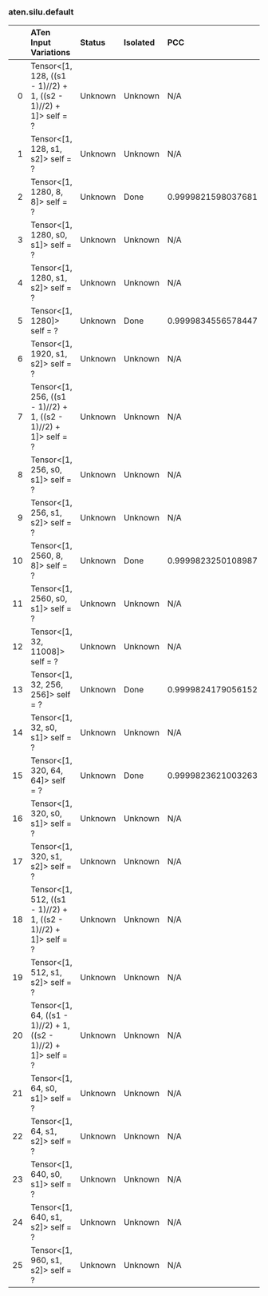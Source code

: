 ### aten.silu.default
|    | ATen Input Variations                                           | Status   | Isolated   | PCC                | Host   |
|---:|:----------------------------------------------------------------|:---------|:-----------|:-------------------|:-------|
|  0 | Tensor<[1, 128, ((s1 - 1)//2) + 1, ((s2 - 1)//2) + 1]> self = ? | Unknown  | Unknown    | N/A                | N/A    |
|  1 | Tensor<[1, 128, s1, s2]> self = ?                               | Unknown  | Unknown    | N/A                | N/A    |
|  2 | Tensor<[1, 1280, 8, 8]> self = ?                                | Unknown  | Done       | 0.9999821598037681 | 0      |
|  3 | Tensor<[1, 1280, s0, s1]> self = ?                              | Unknown  | Unknown    | N/A                | N/A    |
|  4 | Tensor<[1, 1280, s1, s2]> self = ?                              | Unknown  | Unknown    | N/A                | N/A    |
|  5 | Tensor<[1, 1280]> self = ?                                      | Unknown  | Done       | 0.9999834556578447 | 0      |
|  6 | Tensor<[1, 1920, s1, s2]> self = ?                              | Unknown  | Unknown    | N/A                | N/A    |
|  7 | Tensor<[1, 256, ((s1 - 1)//2) + 1, ((s2 - 1)//2) + 1]> self = ? | Unknown  | Unknown    | N/A                | N/A    |
|  8 | Tensor<[1, 256, s0, s1]> self = ?                               | Unknown  | Unknown    | N/A                | N/A    |
|  9 | Tensor<[1, 256, s1, s2]> self = ?                               | Unknown  | Unknown    | N/A                | N/A    |
| 10 | Tensor<[1, 2560, 8, 8]> self = ?                                | Unknown  | Done       | 0.9999823250108987 | 0      |
| 11 | Tensor<[1, 2560, s0, s1]> self = ?                              | Unknown  | Unknown    | N/A                | N/A    |
| 12 | Tensor<[1, 32, 11008]> self = ?                                 | Unknown  | Unknown    | N/A                | N/A    |
| 13 | Tensor<[1, 32, 256, 256]> self = ?                              | Unknown  | Done       | 0.9999824179056152 | 0      |
| 14 | Tensor<[1, 32, s0, s1]> self = ?                                | Unknown  | Unknown    | N/A                | N/A    |
| 15 | Tensor<[1, 320, 64, 64]> self = ?                               | Unknown  | Done       | 0.9999823621003263 | 0      |
| 16 | Tensor<[1, 320, s0, s1]> self = ?                               | Unknown  | Unknown    | N/A                | N/A    |
| 17 | Tensor<[1, 320, s1, s2]> self = ?                               | Unknown  | Unknown    | N/A                | N/A    |
| 18 | Tensor<[1, 512, ((s1 - 1)//2) + 1, ((s2 - 1)//2) + 1]> self = ? | Unknown  | Unknown    | N/A                | N/A    |
| 19 | Tensor<[1, 512, s1, s2]> self = ?                               | Unknown  | Unknown    | N/A                | N/A    |
| 20 | Tensor<[1, 64, ((s1 - 1)//2) + 1, ((s2 - 1)//2) + 1]> self = ?  | Unknown  | Unknown    | N/A                | N/A    |
| 21 | Tensor<[1, 64, s0, s1]> self = ?                                | Unknown  | Unknown    | N/A                | N/A    |
| 22 | Tensor<[1, 64, s1, s2]> self = ?                                | Unknown  | Unknown    | N/A                | N/A    |
| 23 | Tensor<[1, 640, s0, s1]> self = ?                               | Unknown  | Unknown    | N/A                | N/A    |
| 24 | Tensor<[1, 640, s1, s2]> self = ?                               | Unknown  | Unknown    | N/A                | N/A    |
| 25 | Tensor<[1, 960, s1, s2]> self = ?                               | Unknown  | Unknown    | N/A                | N/A    |

